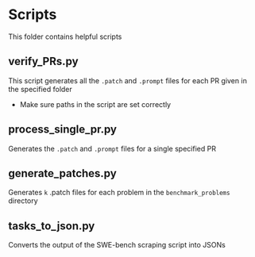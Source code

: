 # Scripts

This folder contains helpful scripts

## verify_PRs.py

This script generates all the `.patch` and `.prompt` files for each PR given in the specified folder 

- Make sure paths in the script are set correctly

## process_single_pr.py

Generates the `.patch` and `.prompt` files for a single specified PR

## generate_patches.py

Generates `k` .patch files for each problem in the `benchmark_problems` directory

## tasks_to_json.py

Converts the output of the SWE-bench scraping script into JSONs